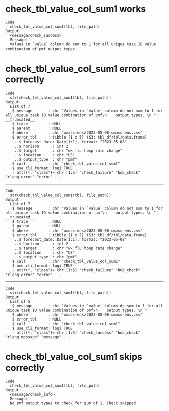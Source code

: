 # check_tbl_value_col_sum1 works

    Code
      check_tbl_value_col_sum1(tbl, file_path)
    Output
      <message/check_success>
      Message:
      Values in `value` column do sum to 1 for all unique task ID value combination of pmf output types.

# check_tbl_value_col_sum1 errors correctly

    Code
      str(check_tbl_value_col_sum1(tbl, file_path))
    Output
      List of 7
       $ message       : chr "Values in `value` column do not sum to 1 for all unique task ID value combination of pmf\n    output types. \n "| __truncated__
       $ trace         : NULL
       $ parent        : NULL
       $ where         : chr "umass-ens/2023-05-08-umass-ens.csv"
       $ error_tbl     : tibble [1 x 5] (S3: tbl_df/tbl/data.frame)
        ..$ forecast_date: Date[1:1], format: "2023-05-08"
        ..$ horizon      : int 2
        ..$ target       : chr "wk flu hosp rate change"
        ..$ location     : chr "US"
        ..$ output_type  : chr "pmf"
       $ call          : chr "check_tbl_value_col_sum1"
       $ use_cli_format: logi TRUE
       - attr(*, "class")= chr [1:5] "check_failure" "hub_check" "rlang_error" "error" ...

---

    Code
      str(check_tbl_value_col_sum1(tbl, file_path))
    Output
      List of 7
       $ message       : chr "Values in `value` column do not sum to 1 for all unique task ID value combination of pmf\n    output types. \n "| __truncated__
       $ trace         : NULL
       $ parent        : NULL
       $ where         : chr "umass-ens/2023-05-08-umass-ens.csv"
       $ error_tbl     : tibble [1 x 5] (S3: tbl_df/tbl/data.frame)
        ..$ forecast_date: Date[1:1], format: "2023-05-08"
        ..$ horizon      : int 2
        ..$ target       : chr "wk flu hosp rate change"
        ..$ location     : chr "US"
        ..$ output_type  : chr "pmf"
       $ call          : chr "check_tbl_value_col_sum1"
       $ use_cli_format: logi TRUE
       - attr(*, "class")= chr [1:5] "check_failure" "hub_check" "rlang_error" "error" ...

---

    Code
      str(check_tbl_value_col_sum1(tbl, file_path))
    Output
      List of 5
       $ message       : chr "Values in `value` column do sum to 1 for all unique task ID value combination of pmf\n    output types. \n "
       $ where         : chr "umass-ens/2023-05-08-umass-ens.csv"
       $ error_tbl     : NULL
       $ call          : chr "check_tbl_value_col_sum1"
       $ use_cli_format: logi TRUE
       - attr(*, "class")= chr [1:5] "check_success" "hub_check" "rlang_message" "message" ...

# check_tbl_value_col_sum1 skips correctly

    Code
      check_tbl_value_col_sum1(tbl, file_path)
    Output
      <message/check_info>
      Message:
      No pmf output types to check for sum of 1. Check skipped.

